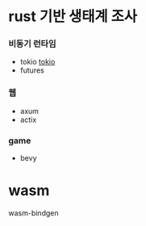 # rust 기반 생태계 조사

### 비동기 런타임
- tokio [tokio](command.md)
- futures

### 웹
- axum
- actix

### game
- bevy


# wasm
wasm-bindgen
<!--stackedit_data:
eyJoaXN0b3J5IjpbLTE2OTY3OTk1OTJdfQ==
-->
